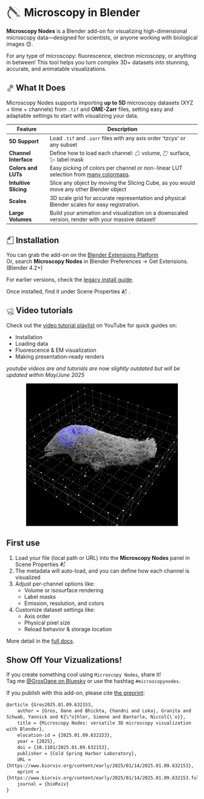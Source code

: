 # <img src="./docs/grey_icons/icon_microscopy_nodes.svg" width="40" style="vertical-align:-0.4em;"/> Microscopy in Blender

**Microscopy Nodes** is a Blender add-on for visualizing high-dimensional microscopy data—designed for scientists, or anyone working with biological images 😊.

 For any type of microscopy: fluorescence, electron microscopy, or anything in between! This tool helps you turn complex 3D+ datasets into stunning, accurate, and animatable visualizations. 


## <img src="./docs/grey_icons/blender_icon_settings.svg" width="20" style="vertical-align:-0.2em;"/>  What It Does

Microscopy Nodes supports importing **up to 5D** microscopy datasets (XYZ + time + channels) from `.tif` and **OME-Zarr** files, setting easy and adaptable settings to start with visualizing your data.


| Feature | Description |
|--------|-------------|
| **5D Support** | Load `.tif` and `.zarr` files with any axis order 'tzcyx' or any subset |
| **Channel Interface** | Define how to load each channel: <img src="./docs/grey_icons/blender_icon_outliner_data_volume.svg" width="15" style="vertical-align:-0.2em;"/> volume, <img src="./docs/grey_icons/blender_icon_outliner_data_surface.svg" width="15" style="vertical-align:-0.2em;"/> surface, <img src="./docs/grey_icons/blender_icon_outliner_data_pointcloud.svg" width="15" style="vertical-align:-0.2em;"/> label mask |
| **Colors and LUTs** | Easy picking of colors per channel or non-linear LUT selection from [many colormaps](https://cmap-docs.readthedocs.io/en/stable/).  |
| **Intuitive Slicing** | Slice any object by moving the Slicing Cube, as you would move any other Blender object |
| **Scales** | 3D scale grid for accurate representation and physical Blender scales for easy registration.  |
| **Large Volumes** | Build your animation and visualization on a downscaled version, render with your massive dataset! |


## <img src="./docs/grey_icons/blender_icon_file.svg" width="20" style="vertical-align:-0.2em;"/> Installation

You can grab the add-on on the [Blender Extensions Platform](https://extensions.blender.org/add-ons/microscopynodes/)  
Or, search **Microscopy Nodes** in Blender Preferences → Get Extensions. (Blender 4.2+)

For earlier versions, check the [legacy install guide](https://oanegros.github.io/MicroscopyNodes/outdated).

Once installed, find it under Scene Properties <img src="./docs/grey_icons/blender_icon_scene_data.svg" width="15" style="vertical-align:-0.2em;"/> .

## <img src="./docs/grey_icons/blender_icon_camera_data.svg" width="20" style="vertical-align:-0.2em;"/>  Video tutorials

Check out the [video tutorial playlist](https://www.youtube.com/playlist?list=PLAv6_GEMrbKdpje81juHowSCw-gWOJwy5) on YouTube for quick guides on:
- Installation
- Loading data
- Fluorescence & EM visualization
- Making presentation-ready renders

*youtube videos are and tutorials are now slightly outdated but will be updated within May/June 2025*

<p align="center"><img src="./figures/newprettyside.png" width="400"/></p>


## First use

1. Load your file (local path or URL) into the **Microscopy Nodes** panel in Scene Properties <img src="./docs/grey_icons/blender_icon_scene_data.svg" width="15" style="vertical-align:-0.2em;"/> 
2. The metadata will auto-load, and you can define how each channel is visualized
3. Adjust per-channel options like:
   - Volume or isosurface rendering
   - Label masks
   - Emission, resolution, and colors
4. Customize dataset settings like:
   - Axis order
   - Physical pixel size
   - Reload behavior & storage location

More detail in the [full docs](https://oanegros.github.io/MicroscopyNodes/).

## Show Off Your Vizualizations!

If you create something cool using `Microscopy Nodes`, share it!  
Tag me [@GrosOane on Bluesky](https://bsky.app/profile/grosoane.bsky.social) or use the hashtag `#microscopynodes`.

If you publish with this add-on, please cite [the preprint](https://www.biorxiv.org/content/10.1101/2025.01.09.632153v1):
```
@article {Gros2025.01.09.632153,
	author = {Gros, Oane and Bhickta, Chandni and Lokaj, Granita and Schwab, Yannick and K{\"o}hler, Simone and Banterle, Niccol{\`o}},
	title = {Microscopy Nodes: versatile 3D microscopy visualization with Blender},
	elocation-id = {2025.01.09.632153},
	year = {2025},
	doi = {10.1101/2025.01.09.632153},
	publisher = {Cold Spring Harbor Laboratory},
	URL = {https://www.biorxiv.org/content/early/2025/01/14/2025.01.09.632153},
	eprint = {https://www.biorxiv.org/content/early/2025/01/14/2025.01.09.632153.full.pdf},
	journal = {bioRxiv}
} 
```

